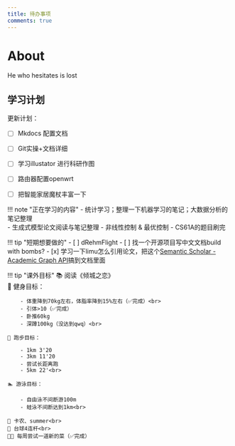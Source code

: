 ```yaml
---
title: 待办事项
comments: true
---
```


# About

He who hesitates is lost


## 学习计划

更新计划：
- [ ] Mkdocs 配置文档
- [ ] Git实操+文档详细
- [ ] 学习illustator 进行科研作图
- [ ] 路由器配置openwrt
- [ ] 把智能家居魔杖丰富一下


!!! note "正在学习的内容"
    - 统计学习；整理一下机器学习的笔记；大数据分析的笔记整理 <br>
    - 生成式模型论文阅读与笔记整理
    - 非线性控制 & 最优控制
    - CS61A的题目刷完
    

!!! tip "短期想要做的"
    - [ ] dRehmFlight
    - [ ] 找一个开源项目写中文文档build with bombs?
    - [x] 学习一下limu怎么引用论文，把这个[Semantic Scholar - Academic Graph API](https://api.semanticscholar.org/api-docs/graph)搞到文档里面


    
!!! tip "课外目标"
    📚 阅读《倾城之恋》<br>
    💪 健身目标：
        
        - 体重降到70kg左右，体脂率降到15%左右（✅完成）<br>
        - 引体>10（✅完成）
        - 卧推60kg
        - 深蹲100kg（没达到qwq）<br>
    
    🏃 跑步目标：
        
        - 1km 3'20
        - 3km 11'20 
        - 尝试长距离跑
        - 5km 22'<br>
        
    🏊 游泳目标：
        
        - 自由泳不间断游100m
        - 蛙泳不间断达到1km<br>
    
    🎹 卡农、summer<br>
    🎱 台球4连杆<br>
    🧑‍🍳 每周尝试一道新的菜（✅完成）


